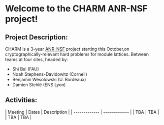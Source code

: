 # Welcome to the CHARM ANR-NSF project!


## Project Description:

CHARM is a 3-year [ANR-NSF](https://www.nsf.gov/pubs/2021/nsf21020/nsf21020.jsp) project starting this October,on cryptographically-relevant hard problems for module lattices. Between teams at four sites, headed by:

 - Shi Bai (FAU)
 - Noah Stephens-Davidowitz (Cornell)
 - Benjamin Wesolowski (U. Bordeaux)
 - Damien Stehlé (ENS Lyon)



## Activities:

| Meeting  | Dates | Description |
| ------------- | ------------- |
| TBA  | TBA  |
| TBA  | TBA  |
